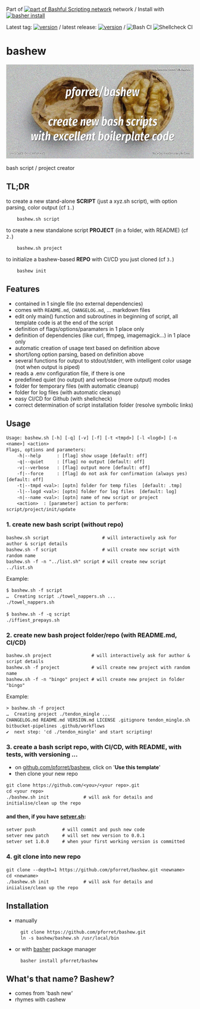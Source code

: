 Part of [![part of Bashful Scripting network](https://img.shields.io/badge/bashful-scripting-orange)](https://blog.forret.com/portfolio/bashful/) network
/
Install with [![basher install](https://img.shields.io/badge/basher-install-white?logo=gnu-bash&style=flat)](https://basher.gitparade.com/package/)

Latest tag: [![version](https://img.shields.io/github/v/tag/pforret/bashew)](https://github.com/pforret/bashew/tags)
/
latest release: [![version](https://img.shields.io/github/v/release/pforret/bashew)](https://github.com/pforret/bashew/releases)
/
![Bash CI](https://github.com/pforret/bashew/workflows/Bash%20CI/badge.svg)
![Shellcheck CI](https://github.com/pforret/bashew/workflows/Shellcheck%20CI/badge.svg)

# bashew

![Bashew Logo](assets/bashew.jpg)

bash script / project creator

## TL;DR

to create a new stand-alone **SCRIPT** (just a xyz.sh script), with option parsing, color output (cf `1.`)

        bashew.sh script
    
to create a new standalone script **PROJECT** (in a folder, with README) (cf `2.`)

        bashew.sh project

to initialize a bashew-based **REPO** with CI/CD you just cloned (cf `3.`)

        bashew init
     
## Features

* contained in 1 single file (no external dependencies)
* comes with `README.md`, `CHANGELOG.md`, ... markdown files
* edit only main() function and subroutines in beginning of script, all template code is at the end of the script
* definition of flags/options/paramaters in 1 place only
* definition of dependencies (like curl, ffmpeg, imagemagick...) in 1 place only
* automatic creation of usage text based on definition above
* short/long option parsing, based on definition above
* several functions for output to stdout/stderr, with intelligent color usage (not when output is piped)
* reads a .env configuration file, if there is one
* predefined quiet (no output) and verbose (more output) modes
* folder for temporary files (with automatic cleanup)
* folder for log files (with automatic cleanup)
* easy CI/CD for Github (with shellcheck)
* correct determination of script installation folder (resolve symbolic links)

## Usage

    Usage: bashew.sh [-h] [-q] [-v] [-f] [-t <tmpd>] [-l <logd>] [-n <name>] <action>
    Flags, options and parameters:
        -h|--help      : [flag] show usage [default: off]
        -q|--quiet     : [flag] no output [default: off]
        -v|--verbose   : [flag] output more [default: off]
        -f|--force     : [flag] do not ask for confirmation (always yes) [default: off]
        -t|--tmpd <val>: [optn] folder for temp files  [default: .tmp]
        -l|--logd <val>: [optn] folder for log files  [default: log]
        -n|--name <val>: [optn] name of new script or project
        <action>  : [parameter] action to perform: script/project/init/update

### 1. create new bash script (without repo)
```shell
bashew.sh script                    # will interactively ask for author & script details
bashew.sh -f script                 # will create new script with random name
bashew.sh -f -n "../list.sh" script # will create new script ../list.sh
```

Example:
```shell
$ bashew.sh -f script
…  Creating script ./towel_nappers.sh ...
./towel_nappers.sh

$ bashew.sh -f -q script
./iffiest_prepays.sh
```

### 2. create new bash project folder/repo (with README.md, CI/CD)
```shell
bashew.sh project               # will interactively ask for author & script details
bashew.sh -f project            # will create new project with random name
bashew.sh -f -n "bingo" project # will create new project in folder "bingo"
```

Example:

    > bashew.sh -f project
    …  Creating project ./tendon_mingle ...
    CHANGELOG.md README.md VERSION.md LICENSE .gitignore tendon_mingle.sh bitbucket-pipelines .github/workflows  
    ✔  next step: 'cd ./tendon_mingle' and start scripting!
  
### 3. create a bash script repo, with CI/CD, with README, with tests, with versioning ... 

* on [github.com/pforret/bashew](https://github.com/pforret/bashew), click on '**Use this template**'
* then clone your new repo
```shell
git clone https://github.com/<you>/<your repo>.git
cd <your repo>
./bashew.sh init             # will ask for details and initialise/clean up the repo
```

#### and then, if you have [setver.sh](https://github.com/pforret/setver):
```shell
setver push          # will commit and push new code
setver new patch     # will set new version to 0.0.1
setver set 1.0.0     # when your first working version is committed
```
  
### 4. git clone into new repo
```shell
git clone --depth=1 https://github.com/pforret/bashew.git <newname>
cd <newname>
./bashew.sh init             # will ask for details and iniialise/clean up the repo
```

## Installation

* manually

        git clone https://github.com/pforret/bashew.git
        ln -s bashew/bashew.sh /usr/local/bin
    
* or with [basher](https://github.com/basherpm/basher) package manager

        basher install pforret/bashew
        
## What's that name? Bashew?
* comes from 'bash new'
* rhymes with cashew
